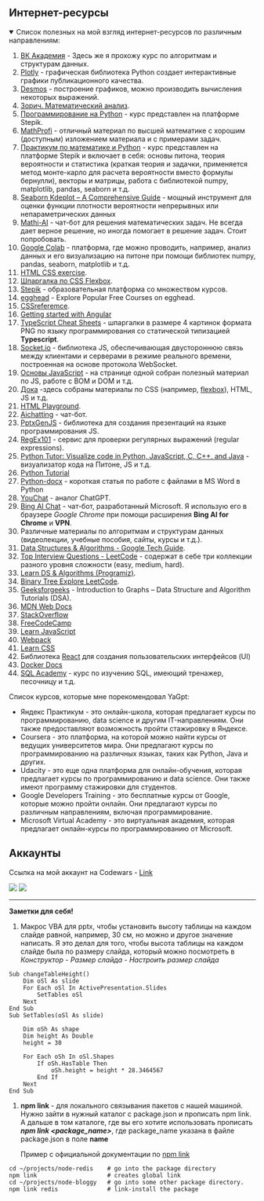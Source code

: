 ## Интернет-ресурсы 
<details open>
  <summary>Список полезных на мой взгляд интернет-ресурсов по различным направлениям:</summary>

1.  [ВК Академия](https://data.vk.company/pages/index/) -  Здесь же я прохожу курс по алгоритмам и структурам данных.
2.  [Plotly](https://plotly.com/python/) - графическая библиотека Python создает интерактивные графики публикационного качества.
1. [Desmos](https://www.desmos.com/?lang=ru) - построение графиков, можно производить вычисления некоторых выражений.
2. [Зорич. Математический анализ](https://matan.math.msu.su/media/uploads/2020/03/V.A.Zorich-Kniga-I-10-izdanie-Corr.pdf).
3. [Программирование на Python](https://stepik.org/course/67/syllabus) - курс представлен на платформе Stepik.
4. [MathProfi](http://www.mathprofi.ru/) - отличный материал по высшей математике с хорошим (доступным) изложением материала и с примерами задач. 
5. [Практикум по математике и Python](https://stepik.org/course/3356/syllabus) - курс представлен на платформе Stepik и включает в себя: основы питона, теория вероятности и статистика (краткая теория и задачки, применяется метод монте-карло для расчета вероятности вместо формулы бернулли), векторы и матрицы, работа с библиотекой numpy, matplotlib, pandas, seaborn и т.д.
6. [Seaborn Kdeplot – A Comprehensive Guide](https://www.geeksforgeeks.org/seaborn-kdeplot-a-comprehensive-guide/) -  мощный инструмент для оценки функции плотности вероятности непрерывных или непараметрических данных
7. [Mathi-AI](https://mathiai.com/) - чат-бот для решения математических задач. Не всегда дает верное решение, но иногда помогает в решение задач. Стоит попробовать.
8. [Google Colab](https://colab.research.google.com/?hl=ru_RU#scrollTo=xwP7dB7rxVgr) - платформа, где можно проводить, например, анализ данных и его визуализацию на питоне при помощи библиотек numpy, pandas, seaborn, matplotlib и т.д.
9. [HTML CSS exercise](https://w3resource.com/html-css-exercise/main-html-css-exercises.php).
10. [Шпаргалка по CSS Flexbox](https://tpverstak.ru/flex-cheatsheet/).
11. [Stepik](https://welcome.stepik.org/ru) - образовательная платформа со множеством курсов.
12. [egghead](https://egghead.io/q?access_state=free) - Explore Popular Free Courses on egghead.
13. [CSSreferemce](https://cssreference.io/).
14. [Getting started with Angular](https://developer.mozilla.org/en-US/docs/Learn/Tools_and_testing/Client-side_JavaScript_frameworks/Angular_getting_started)
15. [TypeScript Cheat Sheets](https://www.typescriptlang.org/cheatsheets) - шпаргалки в размере 4 картинок формата PNG по языку программирования со статической типизацией **Typescript**.
16. [Socket.io](https://socket.io/docs/v4/tutorial/introduction) - библиотека JS, обеспечивающая двустороннюю связь между клиентами и серверами в режиме реального времени, построенная на основе протокола WebSocket.
17. [Основы JavaScript](https://wiki.rakovets.by/web/js/) - на странице одной собран полезный материал по JS, работе с BOM и DOM и т.д.
18. [Дока](https://doka.guide/) -здесь собраны материалы по CSS (например, [flexbox](https://doka.guide/css/flexbox-guide/)), HTML, JS и т.д.
19. [HTML Playground](https://adithsuresh.github.io/html-playground/).
20. [Aichatting](https://www.aichatting.net/) - чат-бот.
1. [PptxGenJS](https://gitbrent.github.io/PptxGenJS/) - библиотека для создания презентаций на языке программирования JS.
1. [RegEx101](https://regex101.com/) - сервис для проверки регулярных выражений (regular expressions).
1. [Python Tutor: Visualize code in Python, JavaScript, C, C++, and Java](https://pythontutor.com/visualize.html#mode=edit) - визуализатор кода на Питоне, JS и т.д.
1. [Python Tutorial](https://www.pythontutorial.net/)
1. [Python-docx](https://tokmakov.msk.ru/blog/item/78) - короткая статья по работе с файлами в MS Word в Python
1. [YouChat](https://you.com/search?q=who+are+you&tbm=youchat&cfr=chat) - аналог ChatGPT. 
1. [Bing AI Сhat](https://www.bing.com/search?q=Bing+AI&showconv=1&FORM=hpcodx) - чат-бот, разработанный Microsoft. Я использую его в браузере *Google Chrome* при помощи расширения **Bing AI for Chrome** и **VPN**.
1. Различные материалы по алгоритмам и структурам данных (видеолекции, учебные пособия, сайты, курсы и т.д.).
1. [Data Structures & Algorithms - Google Tech Guide](https://techdevguide.withgoogle.com/paths/data-structures-and-algorithms/).  
1. [Top Interview Questions - LeetCode](https://leetcode.com/explore/interview/card/top-interview-questions-easy/) - содержат в себе три коллекции разного уровня сложности (easy, medium, hard).
1. [Learn DS & Algorithms (Programiz)](https://www.programiz.com/dsa).
1. [Binary Tree Explore LeetCode](https://leetcode.com/explore/learn/card/data-structure-tree/).
1. [Geeksforgeeks](https://www.geeksforgeeks.org/introduction-to-graphs-data-structure-and-algorithm-tutorials/) - Introduction to Graphs – Data Structure and Algorithm Tutorials (DSA).
1. [MDN Web Docs](https://developer.mozilla.org/)
1. [StackOverflow](https://stackoverflow.com/)
1. [FreeCodeCamp](https://www.freecodecamp.org/)
1. [Learn JavaScript](https://javascript.info/)
1. [Webpack](https://webpack.js.org/) 
1. [Learn CSS](https://web.dev/learn/css/)
1. Библиотека [React](https://ru.reactjs.org/) для создания пользовательских интерфейсов (UI)
1. [Docker Docs](https://docs.docker.com/get-started/overview/)
1. [SQL Academy](https://sql-academy.org/ru) - курс по изучению SQL, имеющий тренажер, песочницу и т.д.

</details>

Список курсов, которые мне порекомендовал YaGpt:
* Яндекс Практикум - это онлайн-школа, которая предлагает курсы по программированию, data science и другим IT-направлениям. Они также предоставляют возможность пройти стажировку в Яндексе.
* Coursera - это платформа, на которой можно найти курсы от ведущих университетов мира. Они предлагают курсы по программированию на различных языках, таких как Python, Java и других.
* Udacity - это еще одна платформа для онлайн-обучения, которая предлагает курсы по программированию и data science. Они также имеют программу стажировки для студентов.
* Google Developers Training - это бесплатные курсы от Google, которые можно пройти онлайн. Они предлагают курсы по различным направлениям, включая программирование.
* Microsoft Virtual Academy - это виртуальная академия, которая предлагает онлайн-курсы по программированию от Microsoft. 

<!-- ## Stats
![GitHub stats](https://github-readme-stats.vercel.app/api?username=InGodWeTrustt&hide=contribs,prs&show_icons=true&theme=yeblu&border_radius=25) -->

## Аккаунты
Ссылка на мой аккаунт на Codewars - [Link](https://www.codewars.com/users/InGodWeTrustt)    

![](https://www.codewars.com/users/InGodWeTrustt/badges/large)
![](https://www.codewars.com/users/y4y4/badges/large)

***
**Заметки для себя!**

1. Макрос VBA для pptx, чтобы установить высоту таблицы на каждом слайде равной, например, 30 см, но можно и другое значение написать.
Я это делал для того, чтобы высота таблицы на каждом слайде была по размеру слайда, который можно посмотреть в  *Конструктор* - *Размер слайда* - *Настроить размер слайда*
```vba
Sub changeTableHeight()
    Dim oSl As slide
    For Each oSl In ActivePresentation.Slides
        SetTables oSl
    Next
End Sub
Sub SetTables(oSl As slide)
    
    Dim oSh As shape
    Dim height As Double
    height = 30
    
    For Each oSh In oSl.Shapes
        If oSh.HasTable Then
            oSh.height = height * 28.3464567
        End If
    Next
End Sub
```
1. **npm link** - для локального связывания пакетов с нашей машиной. Нужно зайти в нужный каталог с package.json и прописать npm link. А дальше в том каталоге, где вы его хотите использовать прописать ***npm link <package_name>***, где package_name указана в файле package.json в поле **name**

   Пример с официальной документации по [npm link](https://docs.npmjs.com/cli/v8/commands/npm-link)
```
cd ~/projects/node-redis    # go into the package directory
npm link                    # creates global link
cd ~/projects/node-bloggy   # go into some other package directory.
npm link redis              # link-install the package
